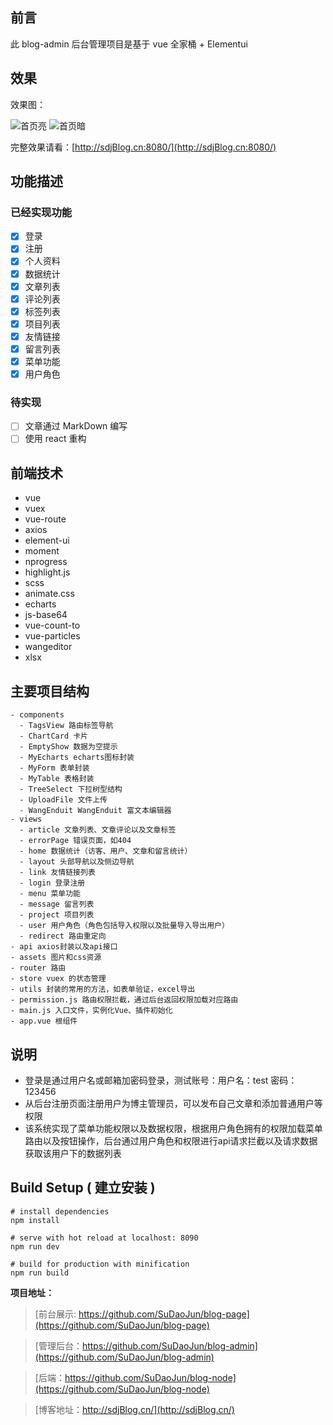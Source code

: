 ## 前言

此 blog-admin 后台管理项目是基于 vue 全家桶 + Elementui

## 效果

效果图：

![首页亮](https://sdj_work.gitee.io/note/img/adminHome.png)
![首页暗](https://sdj_work.gitee.io/note/img/adminDark.png)


完整效果请看：[http://sdjBlog.cn:8080/](http://sdjBlog.cn:8080/)

## 功能描述

### 已经实现功能

- [x] 登录
- [x] 注册
- [x] 个人资料
- [x] 数据统计
- [x] 文章列表
- [x] 评论列表
- [x] 标签列表
- [x] 项目列表
- [x] 友情链接
- [x] 留言列表
- [x] 菜单功能
- [x] 用户角色

### 待实现

- [ ] 文章通过 MarkDown 编写
- [ ] 使用 react 重构

## 前端技术

- vue
- vuex
- vue-route
- axios
- element-ui
- moment
- nprogress
- highlight.js
- scss
- animate.css
- echarts
- js-base64
- vue-count-to
- vue-particles
- wangeditor
- xlsx

## 主要项目结构

```
- components
  - TagsView 路由标签导航
  - ChartCard 卡片
  - EmptyShow 数据为空提示
  - MyEcharts echarts图标封装
  - MyForm 表单封装
  - MyTable 表格封装
  - TreeSelect 下拉树型结构
  - UploadFile 文件上传
  - WangEnduit WangEnduit 富文本编辑器
- views
  - article 文章列表、文章评论以及文章标签
  - errorPage 错误页面，如404
  - home 数据统计（访客、用户、文章和留言统计）
  - layout 头部导航以及侧边导航
  - link 友情链接列表
  - login 登录注册
  - menu 菜单功能
  - message 留言列表
  - project 项目列表
  - user 用户角色（角色包括导入权限以及批量导入导出用户）
  - redirect 路由重定向
- api axios封装以及api接口
- assets 图片和css资源
- router 路由
- store vuex 的状态管理
- utils 封装的常用的方法，如表单验证，excel导出
- permission.js 路由权限拦截，通过后台返回权限加载对应路由
- main.js 入口文件，实例化Vue、插件初始化
- app.vue 根组件
```

## 说明

- 登录是通过用户名或邮箱加密码登录，测试账号：用户名：test  密码：123456
- 从后台注册页面注册用户为博主管理员，可以发布自己文章和添加普通用户等权限
- 该系统实现了菜单功能权限以及数据权限，根据用户角色拥有的权限加载菜单路由以及按钮操作，后台通过用户角色和权限进行api请求拦截以及请求数据获取该用户下的数据列表


## Build Setup ( 建立安装 )

```
# install dependencies
npm install

# serve with hot reload at localhost: 8090
npm run dev

# build for production with minification
npm run build
```

**项目地址：**

> [前台展示: https://github.com/SuDaoJun/blog-page](https://github.com/SuDaoJun/blog-page)

> [管理后台：https://github.com/SuDaoJun/blog-admin](https://github.com/SuDaoJun/blog-admin)

> [后端：https://github.com/SuDaoJun/blog-node](https://github.com/SuDaoJun/blog-node)

> [博客地址：http://sdjBlog.cn/](http://sdjBlog.cn/)
